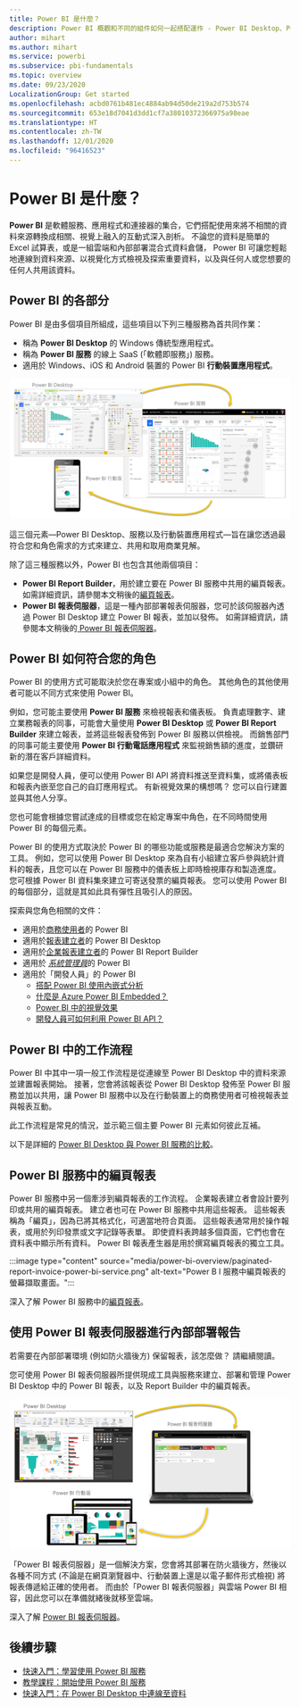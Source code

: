 ```yaml
---
title: Power BI 是什麼？
description: Power BI 概觀和不同的組件如何一起搭配運作 - Power BI Desktop、Power BI 服務、Power BI 行動版、報表伺服器、Power BI Embedded。
author: mihart
ms.author: mihart
ms.service: powerbi
ms.subservice: pbi-fundamentals
ms.topic: overview
ms.date: 09/23/2020
LocalizationGroup: Get started
ms.openlocfilehash: acbd0761b481ec4884ab94d50de219a2d753b574
ms.sourcegitcommit: 653e18d7041d3dd1cf7a38010372366975a98eae
ms.translationtype: HT
ms.contentlocale: zh-TW
ms.lasthandoff: 12/01/2020
ms.locfileid: "96416523"
---
```

# <a name="what-is-power-bi"></a>Power BI 是什麼？
**Power BI** 是軟體服務、應用程式和連接器的集合，它們搭配使用來將不相關的資料來源轉換成相關、視覺上融入的互動式深入剖析。 不論您的資料是簡單的 Excel 試算表，或是一組雲端和內部部署混合式資料倉儲， Power BI 可讓您輕鬆地連線到資料來源、以視覺化方式檢視及探索重要資料，以及與任何人或您想要的任何人共用該資料。

## <a name="the-parts-of-power-bi"></a>Power BI 的各部分
Power BI 是由多個項目所組成，這些項目以下列三種服務為首共同作業： 
- 稱為 **Power BI Desktop** 的 Windows 傳統型應用程式。
- 稱為 **Power BI 服務** 的線上 SaaS (「軟體即服務」) 服務。 
- 適用於 Windows、iOS 和 Android 裝置的 Power BI **行動裝置應用程式**。

![顯示整合 Power B I Desktop、服務和行動版圖表的螢幕擷取畫面。](media/power-bi-overview/power-bi-overview-blocks.png)

這三個元素&mdash;Power BI Desktop、服務以及行動裝置應用程式&mdash;旨在讓您透過最符合您和角色需求的方式來建立、共用和取用商業見解。

除了這三種服務以外，Power BI 也包含其他兩個項目：

- **Power BI Report Builder**，用於建立要在 Power BI 服務中共用的編頁報表。 如需詳細資訊，請參閱本文稍後的[編頁報表](#paginated-reports-in-the-power-bi-service)。
- **Power BI 報表伺服器**，這是一種內部部署報表伺服器，您可於該伺服器內透過 Power BI Desktop 建立 Power BI 報表，並加以發佈。 如需詳細資訊，請參閱本文稍後的[ Power BI 報表伺服器](#on-premises-reporting-with-power-bi-report-server)。

## <a name="how-power-bi-matches-your-role"></a>Power BI 如何符合您的角色
Power BI 的使用方式可能取決於您在專案或小組中的角色。 其他角色的其他使用者可能以不同方式來使用 Power BI。

例如，您可能主要使用 **Power BI 服務** 來檢視報表和儀表板。 負責處理數字、建立業務報表的同事，可能會大量使用 **Power BI Desktop** 或 **Power BI Report Builder** 來建立報表，並將這些報表發佈到 Power BI 服務以供檢視。 而銷售部門的同事可能主要使用 **Power BI 行動電話應用程式** 來監視銷售額的進度，並鑽研新的潛在客戶詳細資料。

如果您是開發人員，便可以使用 Power BI API 將資料推送至資料集，或將儀表板和報表內嵌至您自己的自訂應用程式。 有新視覺效果的構想嗎？ 您可以自行建置並與其他人分享。  

您也可能會根據您嘗試達成的目標或您在給定專案中角色，在不同時間使用 Power BI 的每個元素。

Power BI 的使用方式取決於 Power BI 的哪些功能或服務是最適合您解決方案的工具。 例如，您可以使用 Power BI Desktop 來為自有小組建立客戶參與統計資料的報表，且您可以在 Power BI 服務中的儀表板上即時檢視庫存和製造進度。 您可根據 Power BI 資料集來建立可寄送發票的編頁報表。 您可以使用 Power BI 的每個部分，這就是其如此具有彈性且吸引人的原因。

探索與您角色相關的文件：
- 適用於[商務使用者](../consumer/end-user-consumer.md)的 Power BI
- 適用於[報表建立者](desktop-what-is-desktop.md)的 Power BI Desktop
- 適用於[企業報表建立者](../paginated-reports/paginated-reports-report-builder-power-bi.md)的 Power BI Report Builder
- 適用於 [*系統管理員*](../admin/service-admin-administering-power-bi-in-your-organization.md)的 Power BI
- 適用於「開發人員」的 Power BI
    * [搭配 Power BI 使用內嵌式分析](../developer/embedded/embedding.md)
    * [什麼是 Azure Power BI Embedded？](../developer/embedded/azure-pbie-what-is-power-bi-embedded.md)
    * [Power BI 中的視覺效果](../developer/visuals/power-bi-custom-visuals.md)
    * [開發人員可如何利用 Power BI API？](../developer/automation/overview-of-power-bi-rest-api.md)

## <a name="the-flow-of-work-in-power-bi"></a>Power BI 中的工作流程
Power BI 中其中一項一般工作流程是從連線至 Power BI Desktop 中的資料來源並建置報表開始。 接著，您會將該報表從 Power BI Desktop 發佈至 Power BI 服務並加以共用，讓 Power BI 服務中以及在行動裝置上的商務使用者可檢視報表並與報表互動。

此工作流程是常見的情況，並示範三個主要 Power BI 元素如何彼此互補。

以下是詳細的 [Power BI Desktop 與 Power BI 服務的比較](../fundamentals/service-service-vs-desktop.md)。

## <a name="paginated-reports-in-the-power-bi-service"></a>Power BI 服務中的編頁報表

Power BI 服務中另一個牽涉到編頁報表的工作流程。 企業報表建立者會設計要列印或共用的編頁報表。 建立者也可在 Power BI 服務中共用這些報表。 這些報表稱為「編頁」，因為已將其格式化，可適當地符合頁面。 這些報表通常用於操作報表，或用於列印發票或文字記錄等表單。 即使資料表跨越多個頁面，它們也會在資料表中顯示所有資料。 Power BI 報表產生器是用於撰寫編頁報表的獨立工具。

:::image type="content" source="media/power-bi-overview/paginated-report-invoice-power-bi-service.png" alt-text="Power B I 服務中編頁報表的螢幕擷取畫面。":::

深入了解 Power BI 服務中的[編頁報表](../paginated-reports/paginated-reports-report-builder-power-bi.md)。

## <a name="on-premises-reporting-with-power-bi-report-server"></a>使用 Power BI 報表伺服器進行內部部署報告

若需要在內部部署環境 (例如防火牆後方) 保留報表，該怎麼做？  請繼續閱讀。

您可使用 Power BI 報表伺服器所提供現成工具與服務來建立、部署和管理 Power BI Desktop 中的 Power BI 報表，以及 Report Builder 中的編頁報表。

![顯示整合 Power BI 報表伺服器、服務和行動版圖表的螢幕擷取畫面。](media/power-bi-overview/power-bi-report-server2.png)

「Power BI 報表伺服器」是一個解決方案，您會將其部署在防火牆後方，然後以各種不同方式 (不論是在網頁瀏覽器中、行動裝置上還是以電子郵件形式檢視) 將報表傳遞給正確的使用者。 而由於「Power BI 報表伺服器」與雲端 Power BI 相容，因此您可以在準備就緒後就移至雲端。 

深入了解 [Power BI 報表伺服器](../report-server/get-started.md)。

## <a name="next-steps"></a>後續步驟
- [快速入門：學習使用 Power BI 服務](../consumer/end-user-experience.md)   
- [教學課程：開始使用 Power BI 服務](service-get-started.md)
- [快速入門：在 Power BI Desktop 中連線至資料](../connect-data/desktop-quickstart-connect-to-data.md)
